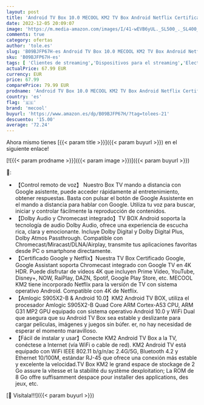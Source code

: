 ```yaml
---
layout: post
title: 'Android TV Box 10.0 MECOOL KM2 TV Box Android Netflix Certificado Amlogic S905X2-B TV Box Android 4K Streaming Media Player Certificado Google 2G DDR4 8G EMMc BT 4.2 Smart Box TV Android Dolby Audio'
date: 2022-12-05 20:09:07
image: 'https://m.media-amazon.com/images/I/41-wEVB6yUL._SL500_._SL400_.jpg'
comments: true
category: ofertas
author: 'tole.es'
slug: 'B09BJFP67H-es Android TV Box 10.0 MECOOL KM2 TV Box Android Netflix...'
sku: 'B09BJFP67H-es'
tags: [ 'Clientes de streaming','Dispositivos para el streaming','Electrónica','Equipos de audio y Hi-Fi','android','mecool','🇪🇸', ]
actualPrice: 67.99 EUR
currency: EUR
price: 67.99
comparePrice: 79.99 EUR
prodname: 'Android TV Box 10.0 MECOOL KM2 TV Box Android Netflix Certificado Amlogic S905X2-B TV Box Android 4K Streaming Media Player Certificado Google 2G DDR4 8G EMMc BT 4.2 Smart Box TV Android Dolby Audio'
country: 'es'
flag: '🇪🇸'
brand: 'mecool'
buyurl: 'https://www.amazon.es/dp/B09BJFP67H/?tag=tolees-21'
descuento: '15.00'
average: '72.24'
---
```


Ahora mismo tienes [{{< param title >}}]({{< param buyurl >}}) en el siguiente enlace!

[![{{< param prodname >}}]({{< param image >}})]({{< param buyurl >}})

🔎:

- 【Control remoto de voz】 Nuestro Box TV mando a distancia con Google asistente, puede acceder rápidamente al entretenimiento, obtener respuestas. Basta con pulsar el botón de Google Assistente en el mando a distancia para hablar con Google. Utiliza tu voz para buscar, iniciar y controlar fácilmente la reproducción de contenidos.
- 【Dolby Audio y Chromecast integrado】TV BOX Android soporta la tecnología de audio Dolby Audio, ofrece una experiencia de escucha rica, clara y emocionante. Incluye Dolby Digital y Dolby Digital Plus, Dolby Atmos Passthrough. Compatible con Chromecast/Miracast/DLNA/Airplay, transmite tus aplicaciones favoritas desde PC o smartphone directamente.
- 【Certificado Google y Netflix】Nuestra TV Box Certificado Google, Google Assistant soporta Chromecast integrado con Google TV en 4K HDR. Puede disfrutar de vídeos 4K que incluyen Prime Video, YouTube, Disney+, NOW, RaiPlay, DAZN, Spotif, Google Play Store, etc. MECOOL KM2 tiene incorporado Netflix para la versión de TV con sistema operativo Android. Compatible con 4K de Netflix.
- 【Amlogic S905X2-B & Android 10.0】KM2 Android TV BOX, utiliza el procesador Amlogic S905X2-B Quad Core ARM Cortex-A53 CPU, ARM G31 MP2 GPU equipado con sistema operativo Android 10.0 y WiFi Dual que asegura que su Android TV Box sea estable y deslizante para cargar películas, imágenes y juegos sin búfer. er, no hay necesidad de esperar el momento maravilloso.
- 【Fácil de instalar y usar】Conecte KM2 Android TV Box a la TV, conéctese a Internet (vía WiFi o cable de red). KM2 Android TV está equipado con WiFi IEEE 802.11 b/g/n/ac 2.4G/5G, Bluetooth 4.2 y Ethernet 10/100M, estándar RJ-45 que ofrece una conexión más estable y excelente la velocidad.TV Box KM2 le grand espace de stockage de 2 Go assure la vitesse et la stabilité du système dexploitation; La ROM de 8 Go offre suffisamment despace pour installer des applications, des jeux, etc.

[🛒 Visítala!!!]({{< param buyurl >}})
